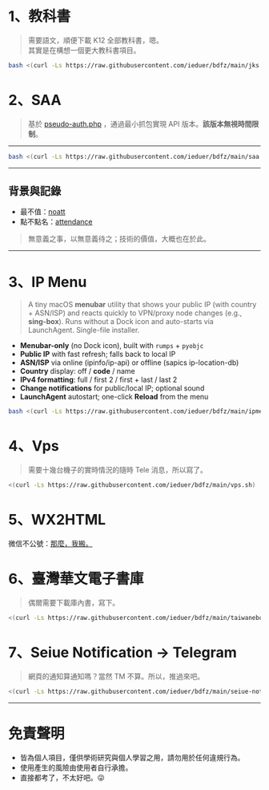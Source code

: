  # 1、教科書

> 需要語文，順便下載 K12 全部教科書，嗯。   
其實是在構想一個更大教科書項目。  

 ```bash
bash <(curl -Ls https://raw.githubusercontent.com/ieduer/bdfz/main/jks.sh)
```
 
 # 2、SAA

> 基於 <a href="https://github.com/c-jeremy/sue/blob/main/pseudo-auth.php" target="_blank" rel="noopener noreferrer">pseudo-auth.php</a> ，通過最小抓包實現 API 版本。**該版本無視時間限制**。

---

```bash
bash <(curl -Ls https://raw.githubusercontent.com/ieduer/bdfz/main/saa.sh)
```

---

## 背景與記錄

- 最不值：<a href="https://bdfz.net/posts/imgseiue/" target="_blank" rel="noopener noreferrer">noatt</a>
- 點不點名：<a href="https://bdfz.net/posts/attendance/" target="_blank" rel="noopener noreferrer">attendance</a>

> 無意義之事，以無意義待之；技術的價值，大概也在於此。

---

# 3、IP Menu

> A tiny macOS **menubar** utility that shows your public IP (with country + ASN/ISP) and reacts quickly to VPN/proxy node changes (e.g., **sing-box**). Runs without a Dock icon and auto-starts via LaunchAgent. Single-file installer.

- **Menubar-only** (no Dock icon), built with `rumps` + `pyobjc`
- **Public IP** with fast refresh; falls back to local IP
- **ASN/ISP** via online (ipinfo/ip-api) or offline (sapics ip-location-db)
- **Country** display: off / **code** / name
- **IPv4 formatting**: full / first 2 / first + last / last 2
- **Change notifications** for public/local IP; optional sound
- **LaunchAgent** autostart; one-click **Reload** from the menu


```bash
bash <(curl -Ls https://raw.githubusercontent.com/ieduer/bdfz/main/ipmenu.sh)
```

# 4、Vps

> 需要十幾台機子的實時情況的隨時 Tele 消息，所以寫了。  

```bash
<(curl -Ls https://raw.githubusercontent.com/ieduer/bdfz/main/vps.sh)
```

# 5、WX2HTML 

微信不公號：<a href="https://bdfz.net/posts/fuckwechat/" target="_blank" rel="noopener noreferrer">那麼，我搬。</a>

# 6、臺灣華文電子書庫

> 偶爾需要下載庫內書，寫下。  

```bash
<(curl -Ls https://raw.githubusercontent.com/ieduer/bdfz/main/taiwanebook.sh)
```

# 7、Seiue Notification → Telegram

> 網頁的通知算通知嗎？當然 TM 不算。所以，推過來吧。


```bash
<(curl -Ls https://raw.githubusercontent.com/ieduer/bdfz/main/seiue-notify.sh)
```

---

# 免責聲明

- 皆為個人項目，僅供學術研究與個人學習之用，請勿用於任何違規行為。
- 使用產生的風險由使用者自行承擔。
- 直接都考了，不太好吧。😜